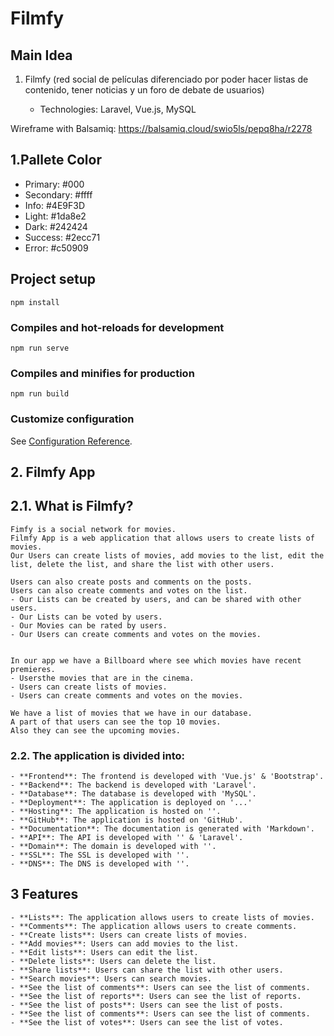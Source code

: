 # Filmfy

## Main Idea
1. Filmfy (red social de películas diferenciado por poder hacer listas de contenido, tener noticias y un foro de debate de usuarios)

    - Technologies: Laravel, Vue.js, MySQL

Wireframe with Balsamiq: https://balsamiq.cloud/swio5ls/pepq8ha/r2278


## 1.Pallete Color

- Primary: #000
- Secondary: #ffff
- Info: #4E9F3D
- Light: #1da8e2
- Dark: #242424
- Success: #2ecc71
- Error: #c50909


## Project setup
```
npm install
```

### Compiles and hot-reloads for development
```
npm run serve
```

### Compiles and minifies for production
```
npm run build
```

### Customize configuration
See [Configuration Reference](https://cli.vuejs.org/config/).




## 2. Filmfy App



## 2.1. What is Filmfy?

    Fimfy is a social network for movies.
    Filmfy App is a web application that allows users to create lists of movies.
    Our Users can create lists of movies, add movies to the list, edit the list, delete the list, and share the list with other users.

    Users can also create posts and comments on the posts.
    Users can also create comments and votes on the list.
    - Our Lists can be created by users, and can be shared with other users.
    - Our Lists can be voted by users.
    - Our Movies can be rated by users.
    - Our Users can create comments and votes on the movies.

  
    In our app we have a Billboard where see which movies have recent premieres.
    - Usersthe movies that are in the cinema.
    - Users can create lists of movies.
    - Users can create comments and votes on the movies.
    
    We have a list of movies that we have in our database.
    A part of that users can see the top 10 movies.
    Also they can see the upcoming movies.

    
### 2.2. The application is divided into:
    - **Frontend**: The frontend is developed with 'Vue.js' & 'Bootstrap'.
    - **Backend**: The backend is developed with 'Laravel'.
    - **Database**: The database is developed with 'MySQL'.
    - **Deployment**: The application is deployed on '...'
    - **Hosting**: The application is hosted on ''.
    - **GitHub**: The application is hosted on 'GitHub'.
    - **Documentation**: The documentation is generated with 'Markdown'.
    - **API**: The API is developed with '' & 'Laravel'.
    - **Domain**: The domain is developed with ''.
    - **SSL**: The SSL is developed with ''.
    - **DNS**: The DNS is developed with ''.

## 3 Features
    - **Lists**: The application allows users to create lists of movies.
    - **Comments**: The application allows users to create comments.
    - **Create lists**: Users can create lists of movies.
    - **Add movies**: Users can add movies to the list.
    - **Edit lists**: Users can edit the list.
    - **Delete lists**: Users can delete the list.
    - **Share lists**: Users can share the list with other users.
    - **Search movies**: Users can search movies.
    - **See the list of comments**: Users can see the list of comments.
    - **See the list of reports**: Users can see the list of reports.
    - **See the list of posts**: Users can see the list of posts.
    - **See the list of comments**: Users can see the list of comments.
    - **See the list of votes**: Users can see the list of votes.

